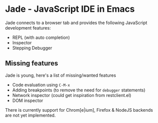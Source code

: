 # Jade - JavaScript IDE in Emacs

Jade connects to a browser tab and provides the following JavaScript development features:

- REPL (with auto completion)
- Inspector
- Stepping Debugger

## Missing features

Jade is young, here's a list of missing/wanted features

- Code evaluation using `C-M-x`
- Adding breakpoints (to remove the need for `debugger` statements)
- Network inspector (could get inspiration from restclient.el)
- DOM inspector

There is currently support for Chrom[e|ium], Firefox & NodeJS backends are not
yet implemented.


